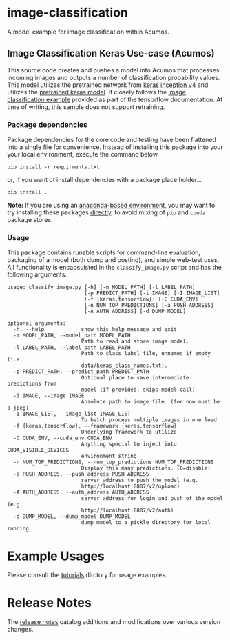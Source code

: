 # image-classification
A model example for image classification within Acumos.

## Image Classification Keras Use-case (Acumos)
This source code creates and pushes a model into Acumos that processes
incoming images and outputs a number of classification probability values.
This model utilizes the pretrained network from [keras inception v4](https://github.com/kentsommer/keras-inceptionV4)
and utilizes the [pretrained keras model](https://github.com/kentsommer/keras-inceptionV4/releases).
It closely follows the [image classification example](https://tensorflow.org/tutorials/image_recognition/)
provided as part of the tensorflow documentation.
At time of writing, this sample does not support retraining.


### Package dependencies
Package dependencies for the core code and testing have been flattened into a
single file for convenience. Instead of installing this package into your
your local environment, execute the command below.

```
pip install -r requirments.txt
```
or, if you want ot install dependencies with a package place holder...
```
pip install .
```

**Note:** If you are using an [anaconda-based environment](https://anaconda.org),
you may want to try
installing these packages [directly](https://docs.anaconda.com/anaconda-repository/user-guide/tasks/pkgs/download-install-pkg).
to avoid mixing of `pip` and `conda` package stores.


### Usage
This package contains runable scripts for command-line evaluation,
packaging of a model (both dump and posting), and simple web-test
uses.   All functionality is encapsulsted in the `classify_image.py`
script and has the following arguments.

```
usage: classify_image.py [-h] [-m MODEL_PATH] [-l LABEL_PATH]
                         [-p PREDICT_PATH] [-i IMAGE] [-I IMAGE_LIST]
                         [-f {keras,tensorflow}] [-C CUDA_ENV]
                         [-n NUM_TOP_PREDICTIONS] [-a PUSH_ADDRESS]
                         [-A AUTH_ADDRESS] [-d DUMP_MODEL]

optional arguments:
  -h, --help            show this help message and exit
  -m MODEL_PATH, --model_path MODEL_PATH
                        Path to read and store image model.
  -l LABEL_PATH, --label_path LABEL_PATH
                        Path to class label file, unnamed if empty (i.e.
                        data/keras_class_names.txt).
  -p PREDICT_PATH, --predict_path PREDICT_PATH
                        Optional place to save intermediate predictions from
                        model (if provided, skips model call)
  -i IMAGE, --image IMAGE
                        Absolute path to image file. (for now must be a jpeg)
  -I IMAGE_LIST, --image_list IMAGE_LIST
                        To batch process multiple images in one load
  -f {keras,tensorflow}, --framework {keras,tensorflow}
                        Underlying framework to utilize
  -C CUDA_ENV, --cuda_env CUDA_ENV
                        Anything special to inject into CUDA_VISIBLE_DEVICES
                        environment string
  -n NUM_TOP_PREDICTIONS, --num_top_predictions NUM_TOP_PREDICTIONS
                        Display this many predictions. (0=disable)
  -a PUSH_ADDRESS, --push_address PUSH_ADDRESS
                        server address to push the model (e.g.
                        http://localhost:8887/v2/upload)
  -A AUTH_ADDRESS, --auth_address AUTH_ADDRESS
                        server address for login and push of the model (e.g.
                        http://localhost:8887/v2/auth)
  -d DUMP_MODEL, --dump_model DUMP_MODEL
                        dump model to a pickle directory for local running
```

# Example Usages
Please consult the [tutorials](tutorials) dirctory for usage examples.

# Release Notes
The [release notes](release-notes.md) catalog additions and modifications
over various version changes.

